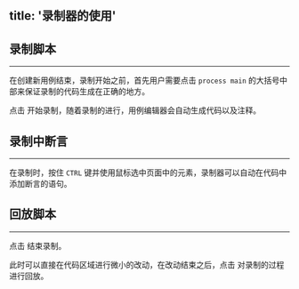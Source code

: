 title: '录制器的使用'
---

## 录制脚本
---

在创建新用例结束，录制开始之前，首先用户需要点击 `process main` 的大括号中部来保证录制的代码生成在正确的地方。

点击 <i class="fa fa-circle" style="color:red"></i> 开始录制，随着录制的进行，用例编辑器会自动生成代码以及注释。
<br>

## 录制中断言
---
在录制时，按住 `CTRL` 键并使用鼠标选中页面中的元素，录制器可以自动在代码中添加断言的语句。
<br>

## 回放脚本
---
点击 <i class="fa fa-stop-circle-o" style="color:red"></i> 结束录制。

此时可以直接在代码区域进行微小的改动，在改动结束之后，点击 <i class="fa fa-play"></i> 对录制的过程进行回放。
